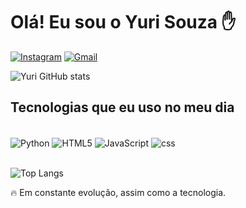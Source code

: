 
# Olá! Eu sou o Yuri Souza ✋

[![Instagram](https://img.shields.io/badge/Instagram-E4405F?style=for-the-badge&logo=instagram&logoColor=white)](https://instragram.com/oyuriedu)
[![Gmail](https://img.shields.io/badge/Gmail-D14836?style=for-the-badge&logo=gmail&logoColor=white)](mailto:yusouza2020@gmail.com)

![Yuri GitHub stats](https://github-readme-stats.vercel.app/api?username=yuri-eduardo&show_icons=true&theme=radical)

## Tecnologias que eu uso no meu dia

<div style="display: inline_block"><br/>
    <img align="center" alt="Python" src="https://img.shields.io/badge/Python-3776AB?style=for-the-badge&logo=python&logoColor=white" />
    <img align="center" alt="HTML5" src="https://img.shields.io/badge/HTML-239120?style=for-the-badge&logo=html5&logoColor=white" />
    <img align="center" alt="JavaScript" src="https://img.shields.io/badge/JavaScript-F7DF1E?style=for-the-badge&logo=javascript&logoColor=black" />
    <img align="center" alt="css" src="https://img.shields.io/badge/CSS3-239120?&style=for-the-badge&logo=css3&logoColor=white" /> 
</div><br/>

![Top Langs](https://github-readme-stats.vercel.app/api/top-langs/?username=yuri-eduardo&layout=compact)

🔥 Em constante evolução, assim como a tecnologia.
